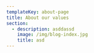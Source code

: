 ```yaml
---
templateKey: about-page
title: About our values
section:
  - description: asddassd
    image: /img/blog-index.jpg
    title: asd
---
```


